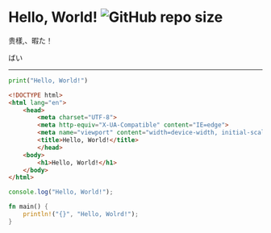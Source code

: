 # Hello, World! ![GitHub repo size](https://img.shields.io/github/repo-size/Rinrin0413/test)
贵樣,、暇た！

ばい

---

```py
print("Hello, World!")
```

```html
<!DOCTYPE html>
<html lang="en">
    <head>
        <meta charset="UTF-8">
        <meta http-equiv="X-UA-Compatible" content="IE=edge">
        <meta name="viewport" content="width=device-width, initial-scale=1.0">
        <title>Hello, World!</title>
        </head>
    <body>
        <h1>Hello, World!</h1>
    </body>
</html>
```

```js
console.log("Hello, World!");
```

```rust
fn main() {
    println!("{}", "Hello, Wolrd!");
}
```
